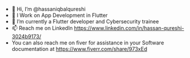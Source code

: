 - 👋 Hi, I’m @hassaniqbalqureshi
- 👀 I Work on App Development in Flutter 
- 🌱 I’m currently a Flutter developer and Cybersecurity trainee
- 📫 Reach me on LinkedIn https://www.linkedin.com/in/hassan-qureshi-3024b9173/
- You can also reach me on fiver for assistance in your Software documentation at https://www.fiverr.com/share/973xEd

<!---
hassaniqbalqureshi/hassaniqbalqureshi is a ✨ special ✨ repository because its `README.md` (this file) appears on your GitHub profile.
You can click the Preview link to take a look at your changes.
--->
